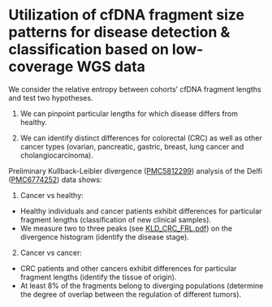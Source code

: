 # Utilization of cfDNA fragment size patterns ​for disease detection & classification ​based on low-coverage WGS data 

We consider the relative entropy between cohorts’ cfDNA fragment lengths and test two hypotheses.

1. We can pinpoint particular lengths for which disease differs from healthy.

2. We can identify distinct differences for colorectal (CRC) as well as other cancer types (ovarian, pancreatic, gastric, breast, lung cancer and cholangiocarcinoma).

Preliminary Kullback-Leibler divergence ([PMC5812299](https://www.ncbi.nlm.nih.gov/pmc/articles/PMC5812299/)) analysis of the Delfi ([PMC6774252](https://www.ncbi.nlm.nih.gov/pmc/articles/PMC6774252/)) data shows:

1. Cancer vs healthy:

- Healthy individuals and cancer patients exhibit differences for
particular fragment lengths (classification of new clinical samples).
- We measure two to three peaks (see [KLD_CRC_FRL.pdf](https://gitlab.com/amatov/dnafrl/-/blob/master/KLD_CRC_FRL.pdf)) on the divergence histogram (identify the disease stage).

2. Cancer vs cancer:

- CRC patients and other cancers exhibit differences for particular
fragment lengths (identify the tissue of origin).
- At least 8% of the fragments belong to diverging populations (determine the degree of overlap between the regulation of different tumors).
